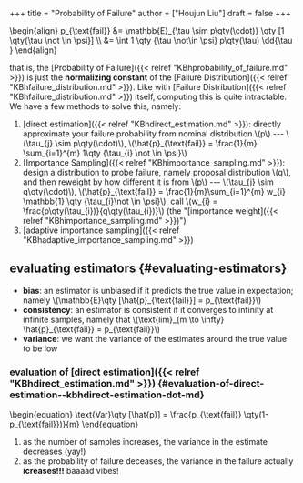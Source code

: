 +++
title = "Probability of Failure"
author = ["Houjun Liu"]
draft = false
+++

\begin{align}
p\_{\text{fail}}  &= \mathbb{E}\_{\tau \sim p\qty(\cdot)} \qty [1 \qty{\tau  \not \in \psi}]  \\\\
&= \int 1 \qty {\tau \not\in  \psi} p\qty(\tau) \dd{\tau }
\end{align}

that is, the [Probability of Failure]({{< relref "KBhprobability_of_failure.md" >}}) is just the **normalizing constant** of the [Failure Distribution]({{< relref "KBhfailure_distribution.md" >}}). Like with [Failure Distribution]({{< relref "KBhfailure_distribution.md" >}}) itself, computing this is quite intractable. We have a few methods to solve this, namely:

1.  [direct estimation]({{< relref "KBhdirect_estimation.md" >}}): directly approximate your failure probability from nominal distribution \\(p\\) --- \\(\tau\_{j} \sim p\qty(\cdot)\\), \\(\hat{p}\_{\text{fail}} = \frac{1}{m} \sum\_{i=1}^{m} 1\qty {\tau\_{i} \not \in \psi}\\)
2.  [Importance Sampling]({{< relref "KBhimportance_sampling.md" >}}): design a distribution to probe failure, namely proposal distribution \\(q\\), and then reweight by how different it is from \\(p\\) --- \\(\tau\_{j} \sim q\qty(\cdot)\\), \\(\hat{p}\_{\text{fail}} = \frac{1}{m}\sum\_{i=1}^{m} w\_{i} \mathbb{1} \qty {\tau\_{i}\not \in \psi}\\), call \\(w\_{i} = \frac{p\qty(\tau\_{i})}{q\qty(\tau\_{i})}\\) (the "[importance weight]({{< relref "KBhimportance_sampling.md" >}})")
3.  [adaptive importance sampling]({{< relref "KBhadaptive_importance_sampling.md" >}})


## evaluating estimators {#evaluating-estimators}

-   **bias**: an estimator is unbiased if it predicts the true value in
    expectation; namely \\(\mathbb{E}\qty [\hat{p}\_{\text{fail}}] =
      p\_{\text{fail}}\\)
-   **consistency**: an estimator is consistent if it converges to infinity at infinite samples, namely that \\(\text{lim}\_{m \to \infty} \hat{p}\_{\text{fail}} = p\_{\text{fail}}\\)
-   **variance**: we want the variance of the estimates around the true value to be low


### evaluation of [direct estimation]({{< relref "KBhdirect_estimation.md" >}}) {#evaluation-of-direct-estimation--kbhdirect-estimation-dot-md}

\begin{equation}
\text{Var}\qty [\hat{p}] = \frac{p\_{\text{fail}} \qty(1-p\_{\text{fail}})}{m}
\end{equation}

1.  as the number of samples increases, the variance in the estimate decreases (yay!)
2.  as the probability of failure deceases, the variance in the failure actually **icreases!!!** baaaad vibes!

